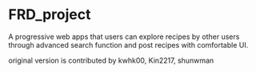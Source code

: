 # FRD_project
A progressive web apps that users can explore recipes by other users through advanced search function and post recipes with comfortable UI.

original version is contributed by kwhk00, Kin2217, shunwman

